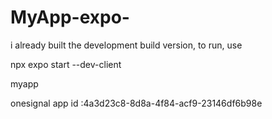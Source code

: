 # MyApp-expo-

i already built the development build version, to run, use

npx expo start --dev-client

myapp

onesignal app id :4a3d23c8-8d8a-4f84-acf9-23146df6b98e
